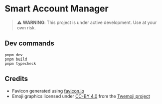 # Smart Account Manager

> ⚠️ **WARNING**: This project is under active development. Use at your own risk.

## Dev commands

```
pnpm dev
pnpm build
pnpm typecheck
```

## Credits

- Favicon generated using [favicon.io](https://favicon.io/emoji-favicons/diamond-with-a-dot/)
- Emoji graphics licensed under [CC-BY 4.0](https://creativecommons.org/licenses/by/4.0/) from the [Twemoji project](https://github.com/twitter/twemoji)